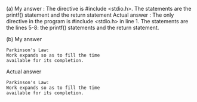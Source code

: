 (a)
My answer	: The directive is #include <stdio.h>. The statements are the printf() statement and the return statement
Actual answer	: The only directive in the program is #include <stdio.h> in line 1. The statements are the lines 5-8: the printf() statements and the return statement.

(b)
My answer

	Parkinson's Law:
	Work expands so as to fill the time
	available for its completion.

Actual answer

	Parkinson's Law:
	Work expands so as to fill the time
	available for its completion.
